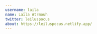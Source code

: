 ```yaml
---
username: laila
name: Laïla Atrmouh
twitter: leiluspocus
about: https://leiluspocus.netlify.app/
---
```

